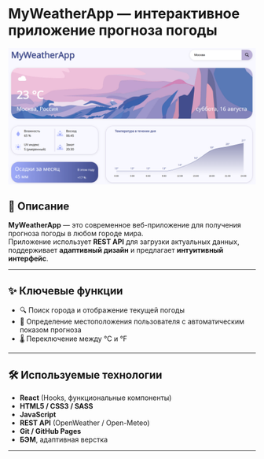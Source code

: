 # MyWeatherApp — интерактивное приложение прогноза погоды

![Скриншот приложения](./public/preview.png)

## 📖 Описание
**MyWeatherApp** — это современное веб-приложение для получения прогноза погоды в любом городе мира.  
Приложение использует **REST API** для загрузки актуальных данных, поддерживает **адаптивный дизайн** и предлагает **интуитивный интерфейс**.

---

## ✨ Ключевые функции
- 🔍 Поиск города и отображение текущей погоды
- 📍 Определение местоположения пользователя с автоматическим показом прогноза
- 🌡 Переключение между °C и °F


---

## 🛠 Используемые технологии
- **React** (Hooks, функциональные компоненты)
- **HTML5 / CSS3 / SASS**
- **JavaScript** 
- **REST API** (OpenWeather / Open-Meteo)
- **Git / GitHub Pages**
- **БЭМ**, адаптивная верстка

---
